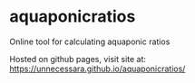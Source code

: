 # aquaponicratios
Online tool for calculating aquaponic ratios

Hosted on github pages, visit site at: https://unnecessara.github.io/aquaponicratios/
